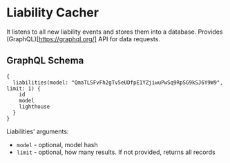 # Liability Cacher

It listens to all new liability events and stores them into a database.
Provides (GraphQL)[https://graphql.org/] API for data requests.

## GraphQL Schema

```
{
  liabilities(model: "QmaTLSFvFh2gTv5eUDfpE1YZjiwuPwSq9RpSG9kSJ6Y9W9", limit: 1) {
    id
    model
    lighthouse
  }
}
```

Liabilities' arguments:

* `model` - optional, model hash
* `limit` - optional, how many results. If not provided, returns all records
